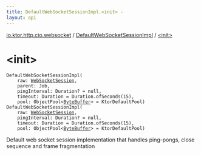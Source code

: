 ```yaml
---
title: DefaultWebSocketSessionImpl.<init> - 
layout: api
---
```


<div class='api-docs-breadcrumbs'><a href="../index.html">io.ktor.http.cio.websocket</a> / <a href="index.html">DefaultWebSocketSessionImpl</a> / <a href="./-init-.html">&lt;init&gt;</a></div>

# &lt;init&gt;

<div class="overload-group" markdown="1">

<div class="signature"><code><span class="identifier">DefaultWebSocketSessionImpl</span><span class="symbol">(</span><br/>&nbsp;&nbsp;&nbsp;&nbsp;<span class="parameterName" id="io.ktor.http.cio.websocket.DefaultWebSocketSessionImpl$<init>(io.ktor.http.cio.websocket.WebSocketSession, kotlinx.coroutines.Job, java.time.Duration, java.time.Duration, kotlinx.io.pool.ObjectPool((java.nio.ByteBuffer)))/raw">raw</span><span class="symbol">:</span>&nbsp;<a href="../-web-socket-session/index.html"><span class="identifier">WebSocketSession</span></a><span class="symbol">, </span><br/>&nbsp;&nbsp;&nbsp;&nbsp;<span class="parameterName" id="io.ktor.http.cio.websocket.DefaultWebSocketSessionImpl$<init>(io.ktor.http.cio.websocket.WebSocketSession, kotlinx.coroutines.Job, java.time.Duration, java.time.Duration, kotlinx.io.pool.ObjectPool((java.nio.ByteBuffer)))/parent">parent</span><span class="symbol">:</span>&nbsp;<span class="identifier">Job</span><span class="symbol">, </span><br/>&nbsp;&nbsp;&nbsp;&nbsp;<span class="parameterName" id="io.ktor.http.cio.websocket.DefaultWebSocketSessionImpl$<init>(io.ktor.http.cio.websocket.WebSocketSession, kotlinx.coroutines.Job, java.time.Duration, java.time.Duration, kotlinx.io.pool.ObjectPool((java.nio.ByteBuffer)))/pingInterval">pingInterval</span><span class="symbol">:</span>&nbsp;<span class="identifier">Duration</span><span class="symbol">?</span>&nbsp;<span class="symbol">=</span>&nbsp;null<span class="symbol">, </span><br/>&nbsp;&nbsp;&nbsp;&nbsp;<span class="parameterName" id="io.ktor.http.cio.websocket.DefaultWebSocketSessionImpl$<init>(io.ktor.http.cio.websocket.WebSocketSession, kotlinx.coroutines.Job, java.time.Duration, java.time.Duration, kotlinx.io.pool.ObjectPool((java.nio.ByteBuffer)))/timeout">timeout</span><span class="symbol">:</span>&nbsp;<span class="identifier">Duration</span>&nbsp;<span class="symbol">=</span>&nbsp;Duration.ofSeconds(15)<span class="symbol">, </span><br/>&nbsp;&nbsp;&nbsp;&nbsp;<span class="parameterName" id="io.ktor.http.cio.websocket.DefaultWebSocketSessionImpl$<init>(io.ktor.http.cio.websocket.WebSocketSession, kotlinx.coroutines.Job, java.time.Duration, java.time.Duration, kotlinx.io.pool.ObjectPool((java.nio.ByteBuffer)))/pool">pool</span><span class="symbol">:</span>&nbsp;<span class="identifier">ObjectPool</span><span class="symbol">&lt;</span><a href="http://docs.oracle.com/javase/6/docs/api/java/nio/ByteBuffer.html"><span class="identifier">ByteBuffer</span></a><span class="symbol">&gt;</span>&nbsp;<span class="symbol">=</span>&nbsp;KtorDefaultPool<span class="symbol">)</span></code></div>

</div>
<div class="overload-group" markdown="1">

<div class="signature"><code><span class="identifier">DefaultWebSocketSessionImpl</span><span class="symbol">(</span><br/>&nbsp;&nbsp;&nbsp;&nbsp;<span class="parameterName" id="io.ktor.http.cio.websocket.DefaultWebSocketSessionImpl$<init>(io.ktor.http.cio.websocket.WebSocketSession, java.time.Duration, java.time.Duration, kotlinx.io.pool.ObjectPool((java.nio.ByteBuffer)))/raw">raw</span><span class="symbol">:</span>&nbsp;<a href="../-web-socket-session/index.html"><span class="identifier">WebSocketSession</span></a><span class="symbol">, </span><br/>&nbsp;&nbsp;&nbsp;&nbsp;<span class="parameterName" id="io.ktor.http.cio.websocket.DefaultWebSocketSessionImpl$<init>(io.ktor.http.cio.websocket.WebSocketSession, java.time.Duration, java.time.Duration, kotlinx.io.pool.ObjectPool((java.nio.ByteBuffer)))/pingInterval">pingInterval</span><span class="symbol">:</span>&nbsp;<span class="identifier">Duration</span><span class="symbol">?</span>&nbsp;<span class="symbol">=</span>&nbsp;null<span class="symbol">, </span><br/>&nbsp;&nbsp;&nbsp;&nbsp;<span class="parameterName" id="io.ktor.http.cio.websocket.DefaultWebSocketSessionImpl$<init>(io.ktor.http.cio.websocket.WebSocketSession, java.time.Duration, java.time.Duration, kotlinx.io.pool.ObjectPool((java.nio.ByteBuffer)))/timeout">timeout</span><span class="symbol">:</span>&nbsp;<span class="identifier">Duration</span>&nbsp;<span class="symbol">=</span>&nbsp;Duration.ofSeconds(15)<span class="symbol">, </span><br/>&nbsp;&nbsp;&nbsp;&nbsp;<span class="parameterName" id="io.ktor.http.cio.websocket.DefaultWebSocketSessionImpl$<init>(io.ktor.http.cio.websocket.WebSocketSession, java.time.Duration, java.time.Duration, kotlinx.io.pool.ObjectPool((java.nio.ByteBuffer)))/pool">pool</span><span class="symbol">:</span>&nbsp;<span class="identifier">ObjectPool</span><span class="symbol">&lt;</span><a href="http://docs.oracle.com/javase/6/docs/api/java/nio/ByteBuffer.html"><span class="identifier">ByteBuffer</span></a><span class="symbol">&gt;</span>&nbsp;<span class="symbol">=</span>&nbsp;KtorDefaultPool<span class="symbol">)</span></code></div>

Default web socket session implementation that handles ping-pongs, close sequence and frame fragmentation

</div>
